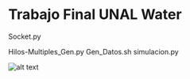 # Trabajo Final UNAL Water

Socket.py

Hilos-Multiples_Gen.py
Gen_Datos.sh
simulacion.py

![alt text](files/Diagrama_arquitectura.png)